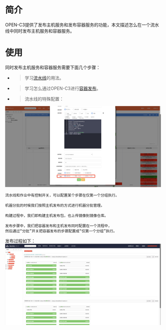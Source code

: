 # 简介

OPEN-C3提供了发布主机服务和发布容器服务的功能，本文描述怎么在一个流水线中同时发布主机服务和容器服务。

# 使用

同时发布主机服务和容器服务需要下面几个步骤：

* > 学习[流水线](/流水线/README.md)的用法。
* > 学习怎么通过OPEN-C3进行[容器发布](/容器发布/README.md)。
* > 流水线的特殊配置：

![作业配置分批](/主机和容器混合发布/images/作业配置分批.png)

```
流水线和作业中有控制开关，可以配置某个步骤在仅第一个分组执行。

机器分批的时候我们按照主机发布的方式进行机器分批管理。

构建过程中，我们即构建主机发布包，也上传镜像到镜像仓库。

发布步骤中，我们把容器发布和主机发布同时配置在一个流程中，
然后通过“分批”开关把容器发布的步骤配置成“仅第一个分组”执行。
```

发布过程如下：
![作业配置分批](/主机和容器混合发布/images/发布历史.png)